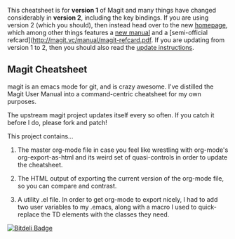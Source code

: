 This cheatsheet is for **version 1** of Magit and many things have
changed considerably in **version 2**, including the key bindings.  If
you are using version 2 (which you should), then instead head over to
the new [homepage](http://magit.vc), which among other things features
a [new manual](http://magit.vc/manual/magit) and a
[semi-official refcard](http://magit.vc/manual/magit-refcard.pdf.  If
you are updating from version 1 to 2, then you should also read the
[update instructions](http://magit.vc/manual/magit/Installation.html).

Magit Cheatsheet
----------------
magit is an emacs mode for git, and is crazy awesome. I've distilled the Magit User Manual into a command-centric cheatsheet for my own purposes. 

The upstream magit project updates itself every so often. If you catch it before I do, please fork and patch!

This project contains...

1. The master org-mode file in case you feel like wrestling with org-mode's org-export-as-html and its weird set of quasi-controls in order to update the cheatsheet.

2. The HTML output of exporting the current version of the org-mode file, so you can compare and contrast.

3. A utility .el file. In order to get org-mode to export nicely, I had to add two user variables to my .emacs, along with a macro I used to quick-replace the TD elements with the classes they need. 



[![Bitdeli Badge](https://d2weczhvl823v0.cloudfront.net/daemianmack/magit-cheatsheet/trend.png)](https://bitdeli.com/free "Bitdeli Badge")

